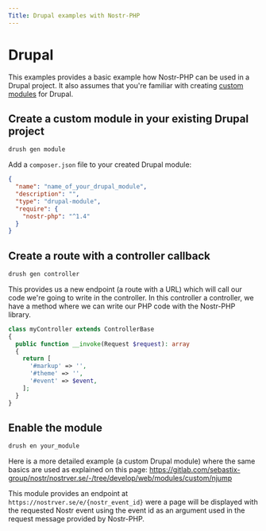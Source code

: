```yaml
---
Title: Drupal examples with Nostr-PHP
---
```


# Drupal

This examples provides a basic example how Nostr-PHP can be used in a Drupal project.
It also assumes that you're familiar with creating [custom modules](https://www.drupal.org/docs/creating-custom-modules/step-by-step-tutorial-hello-world) for Drupal.

## Create a custom module in your existing Drupal project

```bash
drush gen module
```

Add a `composer.json` file to your created Drupal module:

```json
{
  "name": "name_of_your_drupal_module",
  "description": "",
  "type": "drupal-module",
  "require": {
    "nostr-php": "^1.4"
  }
}
```

## Create a route with a controller callback 

```bash
drush gen controller
```

This provides us a new endpoint (a route with a URL) which will call our code we're going to write in the controller.
In this controller a controller, we have a method where we can write our PHP code with the Nostr-PHP library.

```php
class myController extends ControllerBase
{
  public function __invoke(Request $request): array 
  {
    return [
      '#markup' => '',
      '#theme' => '',
      '#event' => $event,
    ];
  }
}

```

## Enable the module

```bash
drush en your_module
```

Here is a more detailed example (a custom Drupal module) where the same basics are used as explained on this page:
https://gitlab.com/sebastix-group/nostr/nostrver.se/-/tree/develop/web/modules/custom/njump

This module provides an endpoint at `https://nostrver.se/e/{nostr_event_id}` were a page will be displayed with the requested Nostr event using the event id as an argument used in the request message provided by Nostr-PHP. 